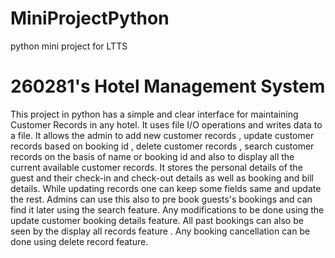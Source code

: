 # MiniProjectPython
python mini project for LTTS

# 260281's Hotel Management System

This project in python has a simple and clear interface for maintaining Customer Records in any hotel. It uses file I/O operations and writes data to a file.
It allows the admin to add new customer records , update customer records based on booking id , delete customer records , search customer records on the basis of name or booking id and also to display all the current available customer records. It stores the personal details of the guest and their check-in and  check-out details as well as booking and bill details. While updating records one can keep some fields same and update the rest. Admins can use this also to pre book guests's bookings and can find it later using the search feature. Any modifications to be done using the update customer booking details feature. All past bookings can also be seen by the display all records feature . Any booking cancellation can be done using delete record feature.
